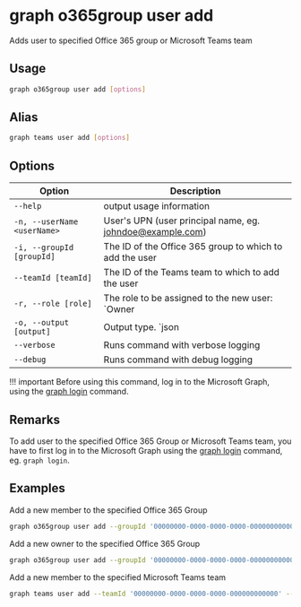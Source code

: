 # graph o365group user add

Adds user to specified Office 365 group or Microsoft Teams team

## Usage

```sh
graph o365group user add [options]
```

## Alias

```sh
graph teams user add [options]
```

## Options

Option|Description
------|-----------
`--help`|output usage information
`-n, --userName <userName>`|User's UPN (user principal name, eg. johndoe@example.com)
`-i, --groupId [groupId]`|The ID of the Office 365 group to which to add the user
`--teamId [teamId]`|The ID of the Teams team to which to add the user
`-r, --role [role]`|The role to be assigned to the new user: `Owner|Member`. Default `Member`
`-o, --output [output]`|Output type. `json|text`. Default `text`
`--verbose`|Runs command with verbose logging
`--debug`|Runs command with debug logging

!!! important
    Before using this command, log in to the Microsoft Graph, using the [graph login](../login.md) command.

## Remarks

To add user to the specified Office 365 Group or Microsoft Teams team, you have to first log in to the Microsoft Graph using the [graph login](../login.md) command, eg. `graph login`.

## Examples

Add a new member to the specified Office 365 Group

```sh
graph o365group user add --groupId '00000000-0000-0000-0000-000000000000' --userName 'anne.matthews@contoso.onmicrosoft.com'
```

Add a new owner to the specified Office 365 Group

```sh
graph o365group user add --groupId '00000000-0000-0000-0000-000000000000' --userName 'anne.matthews@contoso.onmicrosoft.com' --role Owner
```

Add a new member to the specified Microsoft Teams team

```sh
graph teams user add --teamId '00000000-0000-0000-0000-000000000000' --userName 'anne.matthews@contoso.onmicrosoft.com'
```